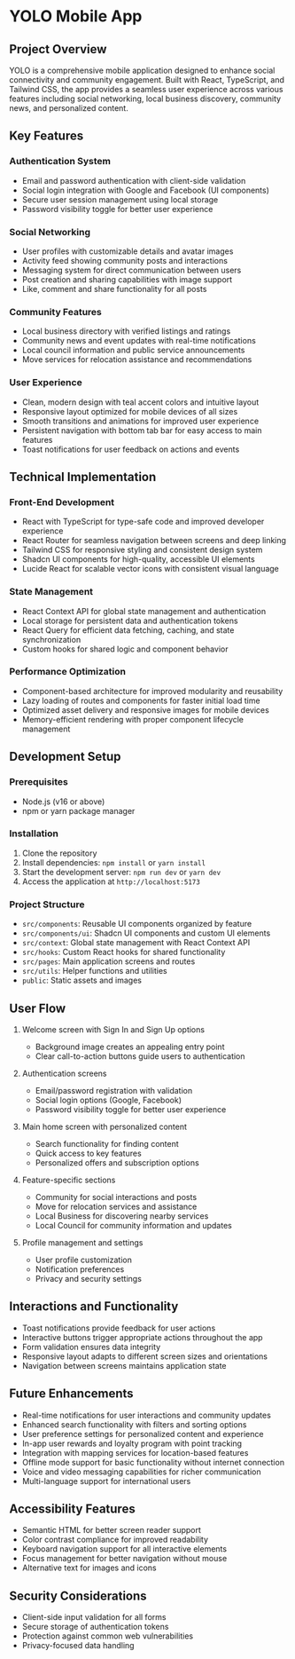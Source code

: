 
# YOLO Mobile App

## Project Overview

YOLO is a comprehensive mobile application designed to enhance social connectivity and community engagement. Built with React, TypeScript, and Tailwind CSS, the app provides a seamless user experience across various features including social networking, local business discovery, community news, and personalized content.

## Key Features

### Authentication System
- Email and password authentication with client-side validation
- Social login integration with Google and Facebook (UI components)
- Secure user session management using local storage
- Password visibility toggle for better user experience

### Social Networking
- User profiles with customizable details and avatar images
- Activity feed showing community posts and interactions
- Messaging system for direct communication between users
- Post creation and sharing capabilities with image support
- Like, comment and share functionality for all posts

### Community Features
- Local business directory with verified listings and ratings
- Community news and event updates with real-time notifications
- Local council information and public service announcements
- Move services for relocation assistance and recommendations

### User Experience
- Clean, modern design with teal accent colors and intuitive layout
- Responsive layout optimized for mobile devices of all sizes
- Smooth transitions and animations for improved user experience
- Persistent navigation with bottom tab bar for easy access to main features
- Toast notifications for user feedback on actions and events

## Technical Implementation

### Front-End Development
- React with TypeScript for type-safe code and improved developer experience
- React Router for seamless navigation between screens and deep linking
- Tailwind CSS for responsive styling and consistent design system
- Shadcn UI components for high-quality, accessible UI elements
- Lucide React for scalable vector icons with consistent visual language

### State Management
- React Context API for global state management and authentication
- Local storage for persistent data and authentication tokens
- React Query for efficient data fetching, caching, and state synchronization
- Custom hooks for shared logic and component behavior

### Performance Optimization
- Component-based architecture for improved modularity and reusability
- Lazy loading of routes and components for faster initial load time
- Optimized asset delivery and responsive images for mobile devices
- Memory-efficient rendering with proper component lifecycle management

## Development Setup

### Prerequisites
- Node.js (v16 or above)
- npm or yarn package manager

### Installation
1. Clone the repository
2. Install dependencies: `npm install` or `yarn install`
3. Start the development server: `npm run dev` or `yarn dev`
4. Access the application at `http://localhost:5173`

### Project Structure
- `src/components`: Reusable UI components organized by feature
- `src/components/ui`: Shadcn UI components and custom UI elements
- `src/context`: Global state management with React Context API
- `src/hooks`: Custom React hooks for shared functionality
- `src/pages`: Main application screens and routes
- `src/utils`: Helper functions and utilities
- `public`: Static assets and images

## User Flow

1. Welcome screen with Sign In and Sign Up options
   - Background image creates an appealing entry point
   - Clear call-to-action buttons guide users to authentication

2. Authentication screens
   - Email/password registration with validation
   - Social login options (Google, Facebook)
   - Password visibility toggle for better user experience

3. Main home screen with personalized content
   - Search functionality for finding content
   - Quick access to key features
   - Personalized offers and subscription options

4. Feature-specific sections
   - Community for social interactions and posts
   - Move for relocation services and assistance
   - Local Business for discovering nearby services
   - Local Council for community information and updates

5. Profile management and settings
   - User profile customization
   - Notification preferences
   - Privacy and security settings

## Interactions and Functionality

- Toast notifications provide feedback for user actions
- Interactive buttons trigger appropriate actions throughout the app
- Form validation ensures data integrity
- Responsive layout adapts to different screen sizes and orientations
- Navigation between screens maintains application state

## Future Enhancements

- Real-time notifications for user interactions and community updates
- Enhanced search functionality with filters and sorting options
- User preference settings for personalized content and experience
- In-app user rewards and loyalty program with point tracking
- Integration with mapping services for location-based features
- Offline mode support for basic functionality without internet connection
- Voice and video messaging capabilities for richer communication
- Multi-language support for international users

## Accessibility Features

- Semantic HTML for better screen reader support
- Color contrast compliance for improved readability
- Keyboard navigation support for all interactive elements
- Focus management for better navigation without mouse
- Alternative text for images and icons

## Security Considerations

- Client-side input validation for all forms
- Secure storage of authentication tokens
- Protection against common web vulnerabilities
- Privacy-focused data handling
